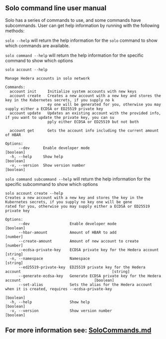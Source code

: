 ## Solo command line user manual

Solo has a series of commands to use, and some commands have subcommands.
User can get help information by running with the following methods:

`solo --help` will return the help information for the `solo` command to show which commands
are available.

`solo command --help` will return the help information for the specific command to show which options

```text
solo account --help

Manage Hedera accounts in solo network

Commands:
  account init     Initialize system accounts with new keys
  account create   Creates a new account with a new key and stores the key in the Kubernetes secrets, if you supply no k
                   ey one will be generated for you, otherwise you may supply either a ECDSA or ED25519 private key
  account update   Updates an existing account with the provided info, if you want to update the private key, you can su
                   pply either ECDSA or ED25519 but not both

  account get      Gets the account info including the current amount of HBAR

Options:
      --dev      Enable developer mode                                                                         [boolean]
  -h, --help     Show help                                                                                     [boolean]
  -v, --version  Show version number                                                                           [boolean]
```

`solo command subcommand --help` will return the help information for the specific subcommand to show which options

```text
solo account create --help
Creates a new account with a new key and stores the key in the Kubernetes secrets, if you supply no key one will be gene
rated for you, otherwise you may supply either a ECDSA or ED25519 private key

Options:
      --dev                  Enable developer mode                                                             [boolean]
      --hbar-amount          Amount of HBAR to add                                                              [number]
      --create-amount        Amount of new account to create                                                    [number]
      --ecdsa-private-key    ECDSA private key for the Hedera account                                           [string]
  -n, --namespace            Namespace                                                                          [string]
      --ed25519-private-key  ED25519 private key for the Hedera account                                         [string]
      --generate-ecdsa-key   Generate ECDSA private key for the Hedera account                                 [boolean]
      --set-alias            Sets the alias for the Hedera account when it is created, requires --ecdsa-private-key
                                                                                                               [boolean]
  -h, --help                 Show help                                                                         [boolean]
  -v, --version              Show version number                                                               [boolean]
```

## For more information see: [SoloCommands.md](SoloCommands.md)
```
